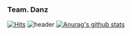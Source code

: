 ### Team. Danz 
 [![Hits](https://hits.seeyoufarm.com/api/count/incr/badge.svg?url=https://github.com/Kinesys)](https://hits.seeyoufarm.com) 
![header](https://capsule-render.vercel.app/api?type=wave&color=gradient&height=300&section=footer&text=Kinesys%20Github&fontSize=90)
[![Anurag's github stats](https://github-readme-stats.vercel.app/api?username=Kinesys)](https://github.com/anuraghazra/github-readme-stats)

<!--
**Kinesys/Kinesys** is a ✨ _special_ ✨ repository because its `README.md` (this file) appears on your GitHub profile.

Here are some ideas to get you started:


- 🔭 I’m currently working on ...
- 🌱 I’m currently learning ...
- 👯 I’m looking to collaborate on ...
- 🤔 I’m looking for help with ...
- 💬 Ask me about ...
- 📫 How to reach me: ...
- 😄 Pronouns: ...
- ⚡ Fun fact: ...
-->
